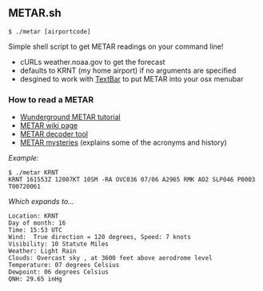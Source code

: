 ## METAR.sh

`$ ./metar [airportcode]`

Simple shell script to get METAR readings on your command line!

- cURLs weather.noaa.gov to get the forecast
- defaults to KRNT (my home airport) if no arguments are specified
- desgined to work with [TextBar](http://www.richsomerfield.com/apps/) to put METAR into your osx menubar

### How to read a METAR

- [Wunderground METAR tutorial](http://www.wunderground.com/metarFAQ.asp?MR=1)
- [METAR wiki page](https://en.wikipedia.org/wiki/METAR)
- [METAR decoder tool](http://heras-gilsanz.com/manuel/METAR-Decoder.html)
- [METAR mysteries](http://www.cfidarren.com/r-metarmystery.htm) (explains some of the acronyms and history)

*Example:*
```
$ ./metar KRNT
KRNT 161553Z 12007KT 10SM -RA OVC036 07/06 A2965 RMK AO2 SLP046 P0003 T00720061
```

*Which expands to...*
```
Location: KRNT
Day of month: 16
Time: 15:53 UTC
Wind:  True direction = 120 degrees, Speed: 7 knots
Visibility: 10 Statute Miles
Weather: Light Rain 
Clouds: Overcast sky , at 3600 feet above aerodrome level
Temperature: 07 degrees Celsius
Dewpoint: 06 degrees Celsius
QNH: 29.65 inHg
```
